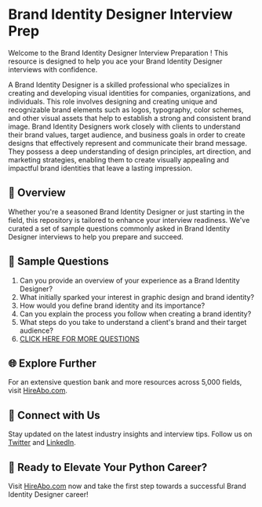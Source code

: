 # Brand Identity Designer Interview Prep

Welcome to the Brand Identity Designer Interview Preparation ! This resource is designed to help you ace your Brand Identity Designer interviews with confidence.

A Brand Identity Designer is a skilled professional who specializes in creating and developing visual identities for companies, organizations, and individuals. This role involves designing and creating unique and recognizable brand elements such as logos, typography, color schemes, and other visual assets that help to establish a strong and consistent brand image. Brand Identity Designers work closely with clients to understand their brand values, target audience, and business goals in order to create designs that effectively represent and communicate their brand message. They possess a deep understanding of design principles, art direction, and marketing strategies, enabling them to create visually appealing and impactful brand identities that leave a lasting impression.

## 🚀 Overview

Whether you're a seasoned Brand Identity Designer or just starting in the field, this repository is tailored to enhance your interview readiness. We've curated a set of sample questions commonly asked in Brand Identity Designer interviews to help you prepare and succeed.

## 📝 Sample Questions

1. Can you provide an overview of your experience as a Brand Identity Designer?
2. What initially sparked your interest in graphic design and brand identity?
3. How would you define brand identity and its importance?
4. Can you explain the process you follow when creating a brand identity?
5. What steps do you take to understand a client's brand and their target audience?
6. [CLICK HERE FOR MORE QUESTIONS](https://hireabo.com/job/6_0_14/Brand%20Identity%20Designer)

## 🌐 Explore Further

For an extensive question bank and more resources across 5,000 fields, visit [HireAbo.com](https://www.hireabo.com).

## 📱 Connect with Us

Stay updated on the latest industry insights and interview tips. Follow us on [Twitter](https://twitter.com/hireabo) and [LinkedIn](https://www.linkedin.com/in/hire-abo-3609972a8/).

## 🚀 Ready to Elevate Your Python Career?

Visit [HireAbo.com](https://www.hireabo.com) now and take the first step towards a successful Brand Identity Designer career!